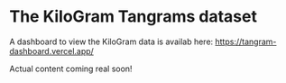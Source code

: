 # The KiloGram Tangrams dataset

A dashboard to view the KiloGram data is availab here: https://tangram-dashboard.vercel.app/

Actual content coming real soon!
